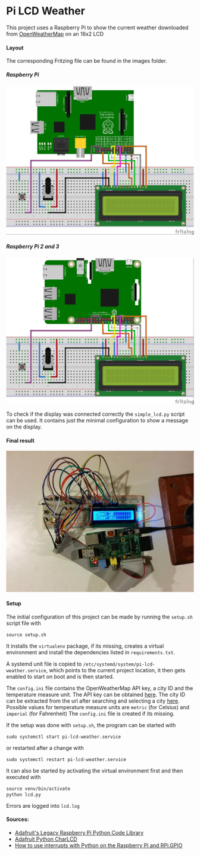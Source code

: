 # Pi LCD Weather

This project uses a Raspberry Pi to show the current weather downloaded from 
[OpenWeatherMap](http://www.openweathermap.com/) on an 16x2 LCD

#### Layout
The corresponding Fritzing file can be found in the images folder.

##### Raspberry Pi
![Layout](images/layout_bb.jpg)

##### Raspberry Pi 2 and 3
![Layout](images/layout-rpi2-3_bb.jpg)

To check if the display was connected correctly the `simple_lcd.py` script can be used.
It contains just the minimal configuration to show a message on the display.

#### Final result
![Final result](images/pi-lcd-weather.jpg)

#### Setup
The initial configuration of this project can be made by running the `setup.sh` script file with 
    
    source setup.sh
    
It installs the `virtualenv` package, if its missing, creates a virtual environment 
and install the dependencies listed in `requirements.txt`. 

A systemd unit file is copied to `/etc/systemd/system/pi-lcd-weather.service`, 
which points to the current project location, it then gets enabled to start on boot
and is then started. 

The `config.ini` file contains the OpenWeatherMap API key, a city ID 
and the temperature measure unit. The API key can be obtained 
[here](http://www.openweathermap.com/api). The city ID can be extracted from the url
after searching and selecting a city [here](http://www.openweathermap.com/city). 
Possible values for temperature measure units are `metric` (for Celsius) and 
`imperial` (for Fahrenheit)
The `config.ini` file is created if its missing.

If the setup was done with `setup.sh`, the program can be started with
 
    sudo systemctl start pi-lcd-weather.service
    
or restarted after a change with

    sudo systemctl restart pi-lcd-weather.service

It can also be started by activating the virtual environment first and then executed with
    
    source venv/bin/activate
    python lcd.py

Errors are logged into `lcd.log`

#### Sources: 
- [Adafruit's Legacy Raspberry Pi Python Code Library](https://github.com/adafruit/AdaFruit-Raspberry-Pi-Python-Code) 
- [Adafruit Python CharLCD](https://github.com/adafruit/Adafruit_Python_CharLCD)
- [How to use interrupts with Python on the Raspberry Pi and RPi.GPIO](http://raspi.tv/2013/how-to-use-interrupts-with-python-on-the-raspberry-pi-and-rpi-gpio)
